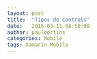 ```yaml
---
layout: post
title:  "Tipos de Controls"
date:   2015-03-11 08:50:00
author: pauloortins
categories: Mobile
tags: Xamarin Mobile
---
```



